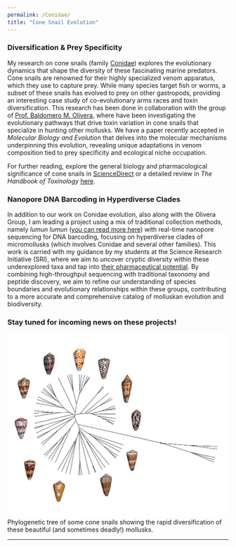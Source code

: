 ```yaml
---
permalink: /Conidae/
title: "Cone Snail Evolution"
---
```

### Diversification & Prey Specificity

My research on cone snails (family [Conidae](https://en.wikipedia.org/wiki/Conidae)) explores the evolutionary dynamics that shape the diversity of these fascinating marine predators. Cone snails are renowned for their highly specialized venom apparatus, which they use to capture prey. While many species target fish or worms, a subset of these snails has evolved to prey on other gastropods, providing an interesting case study of co-evolutionary arms races and toxin diversification. This research has been done in collaboration with the group of [Prof. Baldomero M. Olivera](https://faculty.utah.edu/u0034901-BALDOMERO_M_OLIVERA/hm/index.hml), where have been investigating the evolutionary pathways that drive toxin variation in cone snails that specialize in hunting other mollusks. We have a paper recently accepted in *Molecular Biology and Evolution* that delves into the molecular mechanisms underpinning this evolution, revealing unique adaptations in venom composition tied to prey specificity and ecological niche occupation.

For further reading, explore the general biology and pharmacological significance of cone snails in [ScienceDirect](https://www.sciencedirect.com/topics/pharmacology-toxicology-and-pharmaceutical-science/conidae) or a detailed review in *The Handbook of Toxinology* [here](https://www.sciencedirect.com/science/article/pii/B9780123850959000610).

### Nanopore DNA Barcoding in Hyperdiverse Clades

In addition to our work on Conidae evolution, also along with the Olivera Group, I am leading a project using a mix of traditional collection methods, namely _lumun lumun_ ([you can read more here](https://conchology.be/?t=68&u=211020&g=e397ac5edafddc3972ea01603ac848bc&q=6d51faab6f02c5fe262e0dfd9f128179)) with real-time nanopore sequencing for DNA barcoding, focusing on hyperdiverse clades of micromollusks (which involves Conidae and several other families). This work is carried with my guidance by my students at the Science Research Initiative (SRI), where we aim to uncover cryptic diversity within these underexplored taxa and tap into [their pharmaceutical potential](https://pmc.ncbi.nlm.nih.gov/articles/PMC2975739/). By combining high-throughput sequencing with traditional taxonomy and peptide discovery, we aim to refine our understanding of species boundaries and evolutionary relationships within these groups, contributing to a more accurate and comprehensive catalog of molluskan evolution and biodiversity.

### Stay tuned for incoming news on these projects!

![Diversification of Cone Snails](images/conidae.jpg)  
Phylogenetic tree of some cone snails showing the rapid diversification of these beautiful (and sometimes deadly!) mollusks.

---
